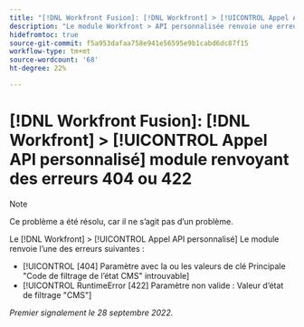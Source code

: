 ```yaml
---
title: "[!DNL Workfront Fusion]: [!DNL Workfront] > [!UICONTROL Appel API personnalisé] module renvoyant des erreurs 404 ou 422"
description: "Le module Workfront > API personnalisée renvoie une erreur."
hidefromtoc: true
source-git-commit: f5a953dafaa758e941e56595e9b1cabd6dc87f15
workflow-type: tm+mt
source-wordcount: '68'
ht-degree: 22%

---
```



# [!DNL Workfront Fusion]: [!DNL Workfront] > [!UICONTROL Appel API personnalisé] module renvoyant des erreurs 404 ou 422

>[!NOTE]
>
>Ce problème a été résolu, car il ne s’agit pas d’un problème.

Le [!DNL Workfront] > [!UICONTROL Appel API personnalisé] Le module renvoie l’une des erreurs suivantes :

* [!UICONTROL [404] Paramètre avec la ou les valeurs de clé Principale &quot;Code de filtrage de l’état CMS&quot; introuvable]
* [!UICONTROL RuntimeError [422] Paramètre non valide : Valeur d’état de filtrage &quot;CMS&quot;]

_Premier signalement le 28 septembre 2022._

